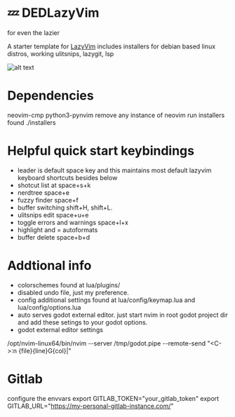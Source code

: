 # 💤 DEDLazyVim
for even the lazier

A starter template for [LazyVim](https://github.com/LazyVim/LazyVim)
includes installers for debian based linux distros, working ulitsnips, lazygit, lsp

![alt text](https://github.com/dfosterj/dedneovim/blob/main/.preview.png?raw=true)

# Dependencies
neovim-cmp
python3-pynvim
remove any instance of neovim
run installers found ./installers


# Helpful quick start keybindings
* leader is default space key and this maintains most default lazyvim keyboard shortcuts besides below
* shotcut list at space+s+k
* nerdtree space+e
* fuzzy finder space+f
* buffer switching shift+H, shift+L.
* ulitsnips edit space+u+e
* toggle errors and warnings space+l+x
* highlight and = autoformats
* buffer delete space+b+d


# Addtional info
* colorschemes found at lua/plugins/
* disabled undo file, just my preference. 
* config additional settings found at lua/config/keymap.lua and lua/config/options.lua
* auto serves godot external editor. just start nvim in root godot project dir and add these setings to your godot options.
* godot external editor settings

/opt/nvim-linux64/bin/nvim
--server /tmp/godot.pipe --remote-send "<C-\><C-N>:n {file}<CR>{line}G{col}|" 

# Gitlab
configure the envvars
export GITLAB_TOKEN="your_gitlab_token"
export GITLAB_URL="https://my-personal-gitlab-instance.com/"
```
```



